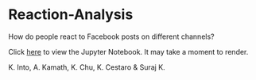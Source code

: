 # Reaction-Analysis

How do people react to Facebook posts on different channels?

Click [here](Facebook.ipynb) to view the Jupyter Notebook. It may take a moment to render.

K. Into, A. Kamath, K. Chu, K. Cestaro & Suraj K.
